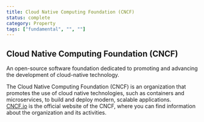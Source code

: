 ```yaml
---
title: Cloud Native Computing Foundation (CNCF)
status: complete
category: Property
tags: ["fundamental", "", ""]
---
```


## Cloud Native Computing Foundation (CNCF)

An open-source software foundation dedicated to promoting and advancing the development of cloud-native technology. 

The Cloud Native Computing Foundation (CNCF) is an organization that promotes the use of cloud native technologies, such as containers and microservices, to build and deploy modern, scalable applications. [CNCF.io](https://www.cncf.io/) is the official website of the CNCF, where you can find information about the organization and its activities.